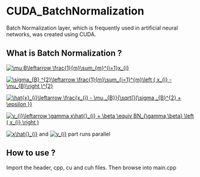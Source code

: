 # CUDA_BatchNormalization

Batch Normalization layer, which is frequently used in artificial neural networks, was created using CUDA.

## What is Batch Normalization ?

<a href="https://www.codecogs.com/eqnedit.php?latex=\mu&space;B\leftarrow&space;\frac{1}{m}\sum_{m}^{i=1}x_{i}" target="_blank"><img src="https://latex.codecogs.com/gif.latex?\mu&space;B\leftarrow&space;\frac{1}{m}\sum_{m}^{i=1}x_{i}" title="\mu B\leftarrow \frac{1}{m}\sum_{m}^{i=1}x_{i}" /></a>

<a href="https://www.codecogs.com/eqnedit.php?latex=\sigma_{B}&space;^{2}\leftarrow&space;\frac{1}{m}\sum_{i=1}^{m}\left&space;(&space;x_{i}&space;-&space;\mu_{B}\right&space;)^{2}" target="_blank"><img src="https://latex.codecogs.com/gif.latex?\sigma_{B}&space;^{2}\leftarrow&space;\frac{1}{m}\sum_{i=1}^{m}\left&space;(&space;x_{i}&space;-&space;\mu_{B}\right&space;)^{2}" title="\sigma_{B} ^{2}\leftarrow \frac{1}{m}\sum_{i=1}^{m}\left ( x_{i} - \mu_{B}\right )^{2}" /></a>

<a href="https://www.codecogs.com/eqnedit.php?latex=\hat{x}_{i}\leftarrow&space;\frac{x_{i}&space;-&space;\mu&space;_{B}}{\sqrt[]{\sigma&space;_{B}^{2}&space;&plus;&space;\epsilon&space;}}" target="_blank"><img src="https://latex.codecogs.com/gif.latex?\hat{x}_{i}\leftarrow&space;\frac{x_{i}&space;-&space;\mu&space;_{B}}{\sqrt[]{\sigma&space;_{B}^{2}&space;&plus;&space;\epsilon&space;}}" title="\hat{x}_{i}\leftarrow \frac{x_{i} - \mu _{B}}{\sqrt[]{\sigma _{B}^{2} + \epsilon }}" /></a>

<a href="https://www.codecogs.com/eqnedit.php?latex=y_{i}\leftarrow&space;\gamma&space;x\hat{}_{i}&space;&plus;&space;\beta&space;\equiv&space;BN_{\gamma,\beta}&space;\left&space;(&space;x_{i}&space;\right&space;)" target="_blank"><img src="https://latex.codecogs.com/gif.latex?y_{i}\leftarrow&space;\gamma&space;x\hat{}_{i}&space;&plus;&space;\beta&space;\equiv&space;BN_{\gamma,\beta}&space;\left&space;(&space;x_{i}&space;\right&space;)" title="y_{i}\leftarrow \gamma x\hat{}_{i} + \beta \equiv BN_{\gamma,\beta} \left ( x_{i} \right )" /></a>

<a href="https://www.codecogs.com/eqnedit.php?latex=x\hat{}_{i}" target="_blank"><img src="https://latex.codecogs.com/gif.latex?x\hat{}_{i}" title="x\hat{}_{i}" /></a> and <a href="https://www.codecogs.com/eqnedit.php?latex=y_{i}" target="_blank"><img src="https://latex.codecogs.com/gif.latex?y_{i}" title="y_{i}" /></a> part runs parallel

## How to use ?
Import the header, cpp, cu and cuh files. Then browse into main.cpp
